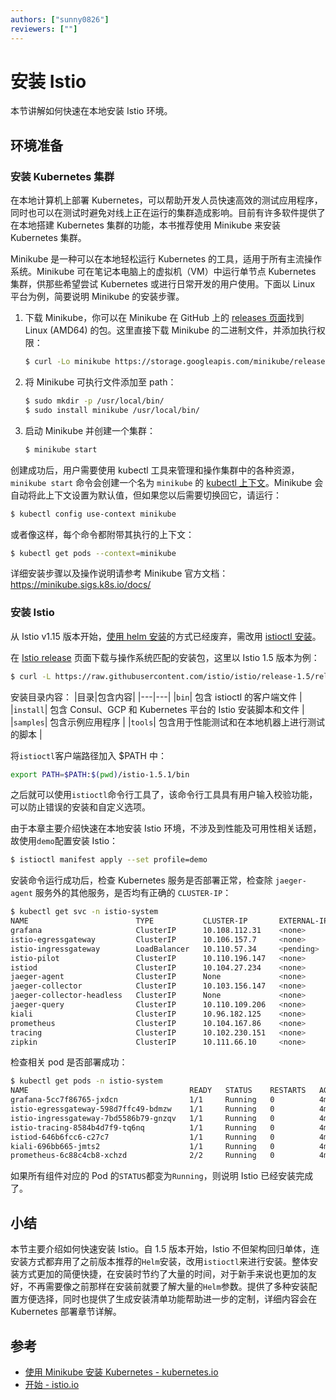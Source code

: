 ```yaml
---
authors: ["sunny0826"]
reviewers: [""]
---
```


# 安装 Istio

本节讲解如何快速在本地安装 Istio 环境。

## 环境准备

### 安装 Kubernetes 集群

 在本地计算机上部署 Kubernetes，可以帮助开发人员快速高效的测试应用程序，同时也可以在测试时避免对线上正在运行的集群造成影响。目前有许多软件提供了在本地搭建 Kubernetes 集群的功能，本书推荐使用 Minikube 来安装 Kubernetes 集群。

 Minikube 是一种可以在本地轻松运行 Kubernetes 的工具，适用于所有主流操作系统。Minikube 可在笔记本电脑上的虚拟机（VM）中运行单节点 Kubernetes 集群，供那些希望尝试 Kubernetes 或进行日常开发的用户使用。下面以 Linux 平台为例，简要说明 Minikube 的安装步骤。

1. 下载 Minikube，你可以在 Minikube 在 GitHub 上的 [releases 页面](https://github.com/kubernetes/minikube/releases)找到 Linux (AMD64) 的包。这里直接下载 Minikube 的二进制文件，并添加执行权限：
    ```bash
    $ curl -Lo minikube https://storage.googleapis.com/minikube/releases/latest/minikube-linux-amd64 && chmod +x minikube
    ```

2. 将 Minikube 可执行文件添加至 path：
    ```bash
    $ sudo mkdir -p /usr/local/bin/
    $ sudo install minikube /usr/local/bin/
    ```

3. 启动 Minikube 并创建一个集群：
    ```bash
    $ minikube start
    ```

创建成功后，用户需要使用 kubectl 工具来管理和操作集群中的各种资源，`minikube start` 命令会创建一个名为 `minikube` 的 [kubectl 上下文](https://kubernetes.io/docs/reference/generated/kubectl/kubectl-commands#-em-set-context-em-)。Minikube 会自动将此上下文设置为默认值，但如果您以后需要切换回它，请运行：
```bash
$ kubectl config use-context minikube
```
或者像这样，每个命令都附带其执行的上下文：
```bash
$ kubectl get pods --context=minikube
```

详细安装步骤以及操作说明请参考 Minikube 官方文档：https://minikube.sigs.k8s.io/docs/

### 安装 Istio

从 Istio v1.15 版本开始，[使用 helm 安装](https://istio.io/zh/docs/setup/install/helm/)的方式已经废弃，需改用 [istioctl 安装](https://istio.io/zh/docs/setup/install/istioctl/)。

在 [Istio release](https://github.com/istio/istio/releases) 页面下载与操作系统匹配的安装包，这里以 Istio 1.5 版本为例：
```bash
$ curl -L https://raw.githubusercontent.com/istio/istio/release-1.5/release/downloadIstioCandidate.sh | sh -
```

安装目录内容：
|目录|包含内容|
|---|---|
|`bin`| 包含 istioctl 的客户端文件 |
|`install`| 包含 Consul、GCP 和 Kubernetes 平台的 Istio 安装脚本和文件 |
|`samples`| 包含示例应用程序 |
|`tools`| 包含用于性能测试和在本地机器上进行测试的脚本 |

将`istioctl`客户端路径加入 $PATH 中：
```bash
export PATH=$PATH:$(pwd)/istio-1.5.1/bin
```

之后就可以使用`istioctl`命令行工具了，该命令行工具具有用户输入校验功能，可以防止错误的安装和自定义选项。

由于本章主要介绍快速在本地安装 Istio 环境，不涉及到性能及可用性相关话题，故使用`demo`配置安装 Istio：
```bash
$ istioctl manifest apply --set profile=demo
```

安装命令运行成功后，检查 Kubernetes 服务是否部署正常，检查除 `jaeger-agent` 服务外的其他服务，是否均有正确的 `CLUSTER-IP`：
```bash
$ kubectl get svc -n istio-system
NAME                        TYPE           CLUSTER-IP       EXTERNAL-IP   PORT(S)                                                                             AGE
grafana                     ClusterIP      10.108.112.31    <none>        3000/TCP                                                                             24s
istio-egressgateway         ClusterIP      10.106.157.7     <none>        80/TCP,443/TCP,15443/TCP                                                                             26s
istio-ingressgateway        LoadBalancer   10.110.57.34     <pending>     15020:31817/TCP,80:30733/TCP,443:31910/TCP,15029:32168/TCP,15030:31733/TCP,15031:31981/TCP,15032:30531/TCP,31400:31169/TCP,15443:31131/TCP   26s
istio-pilot                 ClusterIP      10.110.196.147   <none>        15010/TCP,15011/TCP,15012/TCP,8080/TCP,15014/TCP,443/TCP                                                                             46s
istiod                      ClusterIP      10.104.27.234    <none>        15012/TCP,443/TCP                                                                             46s
jaeger-agent                ClusterIP      None             <none>        5775/UDP,6831/UDP,6832/UDP                                                                             24s
jaeger-collector            ClusterIP      10.103.156.147   <none>        14267/TCP,14268/TCP,14250/TCP                                                                             24s
jaeger-collector-headless   ClusterIP      None             <none>        14250/TCP                                                                             24s
jaeger-query                ClusterIP      10.110.109.206   <none>        16686/TCP                                                                             24s
kiali                       ClusterIP      10.96.182.125    <none>        20001/TCP                                                                             24s
prometheus                  ClusterIP      10.104.167.86    <none>        9090/TCP                                                                             24s
tracing                     ClusterIP      10.102.230.151   <none>        80/TCP                                                                             24s
zipkin                      ClusterIP      10.111.66.10     <none>        9411/TCP                                                                             24s
```

检查相关 pod 是否部署成功：
```bash
$ kubectl get pods -n istio-system
NAME                                    READY   STATUS    RESTARTS   AGE
grafana-5cc7f86765-jxdcn                1/1     Running   0          4m24s
istio-egressgateway-598d7ffc49-bdmzw    1/1     Running   0          4m24s
istio-ingressgateway-7bd5586b79-gnzqv   1/1     Running   0          4m25s
istio-tracing-8584b4d7f9-tq6nq          1/1     Running   0          4m24s
istiod-646b6fcc6-c27c7                  1/1     Running   0          4m45s
kiali-696bb665-jmts2                    1/1     Running   0          4m24s
prometheus-6c88c4cb8-xchzd              2/2     Running   0          4m24s
```

如果所有组件对应的 Pod 的`STATUS`都变为`Running`，则说明 Istio 已经安装完成了。

## 小结

本节主要介绍如何快速安装 Istio。自 1.5 版本开始，Istio 不但架构回归单体，连安装方式都弃用了之前版本推荐的`Helm`安装，改用`istioctl`来进行安装。整体安装方式更加的简便快捷，在安装时节约了大量的时间，对于新手来说也更加的友好，不再需要像之前那样在安装前就要了解大量的`Helm`参数。提供了多种安装配置方便选择，同时也提供了生成安装清单功能帮助进一步的定制，详细内容会在 Kubernetes 部署章节详解。

## 参考

- [使用 Minikube 安装 Kubernetes - kubernetes.io](https://kubernetes.io/zh/docs/setup/learning-environment/minikube/)
- [开始 - istio.io](https://istio.io/zh/docs/setup/getting-started/#download)